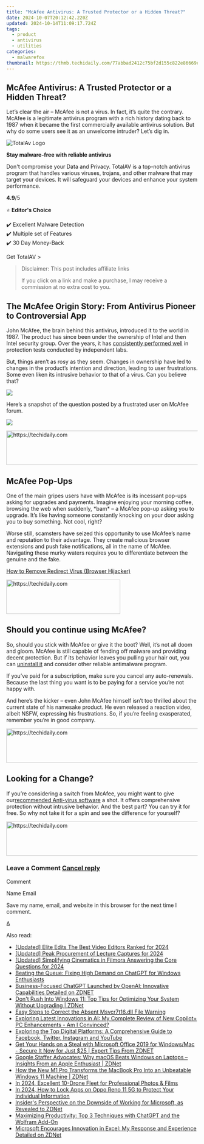 ```yaml
---
title: "McAfee Antivirus: A Trusted Protector or a Hidden Threat?"
date: 2024-10-07T20:12:42.220Z
updated: 2024-10-14T11:09:17.724Z
tags:
  - product
  - antivirus
  - utilities
categories:
  - malwarefox
thumbnail: https://thmb.techidaily.com/77abbad2412c75bf2d155c822e86669e88f9a5dd8a481c4e930fc983fb030e00.jpg
---
```


## McAfee Antivirus: A Trusted Protector or a Hidden Threat?

Let’s clear the air – McAfee is not a virus. In fact, it’s quite the contrary. McAfee is a legitimate antivirus program with a rich history dating back to 1987 when it became the first commercially available antivirus solution. But why do some users see it as an unwelcome intruder? Let’s dig in.

![TotalAv Logo](https://www.malwarefox.com/wp-content/uploads/2024/02/totalav-svg.webp "totalav-svg")

**Stay malware-free with reliable antivirus**

Don't compromise your Data and Privacy. TotalAV is a top-notch antivirus program that handles various viruses, trojans, and other malware that may target your devices. It will safeguard your devices and enhance your system performance.

**4.9**/5

⭐ **Editor's Choice**

✔️ Excellent Malware Detection  
✔️ Multiple set of Features  
✔️ 30 Day Money-Back

[](https://tools.techidaily.com/malwarefox/products/) Get TotalAV > 

>  Disclaimer: This post includes affiliate links
>
>  If you click on a link and make a purchase, I may receive a commission at no extra cost to you.
>

## The McAfee Origin Story: From Antivirus Pioneer to Controversial App

John McAfee, the brain behind this antivirus, introduced it to the world in 1987\. The product has since been under the ownership of Intel and then Intel security group. Over the years, it has [consistently performed well](https://tools.techidaily.com/malwarefox/products/) in protection tests conducted by independent labs.  
  
But, things aren’t as rosy as they seem. Changes in ownership have led to changes in the product’s intention and direction, leading to user frustrations. Some even liken its intrusive behavior to that of a virus. Can you believe that?

![](https://lh7-us.googleusercontent.com/VORNTnESb0krLFyHwwIvFeqXw7yb7TnDz7RSq-MtB-oiLd5_nrpwOu3qk9HzwbguXeMH9tP7FsqM_RpAgdFk9mubFoBsc0kgqXDLTdmNIOqLsLUpcqa2rTq8KHsxvF5LebeJ-W8DeQZhxWie1MHL1c0)

Here’s a snapshot of the question posted by a frustrated user on McAfee forum.

![](https://lh7-us.googleusercontent.com/K8J0N-KDIC8uToye8iKzhk_7gaqyRAnfSB5r7_VgCp1SvkfRizSI3cO8T6kCf15elK-EBl6l4SrK_xkRYkozbSY7fCl9uby7DqJosQ2fbXS1W29kN4SRLbnKhE6O-YuDyzlaLEA2jq1czJTHOzjV5zk)

<!-- affiliate ads begin -->
<a href="https://appsumo.8odi.net/c/5597632/2082542/7443" target="_top" id="2082542">
  <img src="//a.impactradius-go.com/display-ad/7443-2082542" border="0" alt="https://techidaily.com" width="728" height="90"/>
</a>
<img height="0" width="0" src="https://appsumo.8odi.net/i/5597632/2082542/7443" style="position:absolute;visibility:hidden;" border="0" />
<!-- affiliate ads end -->

## McAfee Pop-Ups

One of the main gripes users have with McAfee is its incessant pop-ups asking for upgrades and payments. Imagine enjoying your morning coffee, browsing the web when suddenly, \*bam\* – a McAfee pop-up asking you to upgrade. It’s like having someone constantly knocking on your door asking you to buy something. Not cool, right?  
  
Worse still, scamsters have seized this opportunity to use McAfee’s name and reputation to their advantage. They create malicious browser extensions and push fake notifications, all in the name of McAfee. Navigating these murky waters requires you to differentiate between the genuine and the fake.

[How to Remove Redirect Virus (Browser Hijacker)](https://tools.techidaily.com/malwarefox/products/)

<!-- affiliate ads begin -->
<a href="https://aligracehair.sjv.io/c/5597632/1885943/19272" target="_top" id="1885943">
  <img src="//a.impactradius-go.com/display-ad/19272-1885943" border="0" alt="https://techidaily.com" width="300" height="90"/>
</a>
<img height="0" width="0" src="https://aligracehair.sjv.io/i/5597632/1885943/19272" style="position:absolute;visibility:hidden;" border="0" />
<!-- affiliate ads end -->

## Should you continue using McAfee?

So, should you stick with McAfee or give it the boot? Well, it’s not all doom and gloom. McAfee is still capable of fending off malware and providing decent protection. But if its behavior leaves you pulling your hair out, you can [uninstall it](https://tools.techidaily.com/malwarefox/products/) and consider other reliable antimalware program.  
  
If you’ve paid for a subscription, make sure you cancel any auto-renewals. Because the last thing you want is to be paying for a service you’re not happy with. 

And here’s the kicker – even John McAfee himself isn’t too thrilled about the current state of his namesake product. He even released a reaction video, albeit NSFW, expressing his frustrations. So, if you’re feeling exasperated, remember you’re in good company.

<!-- affiliate ads begin -->
<a href="https://ephamedtechinc.pxf.io/c/5597632/2137213/26400" target="_top" id="2137213">
  <img src="//a.impactradius-go.com/display-ad/26400-2137213" border="0" alt="https://techidaily.com" width="728" height="90"/>
</a>
<img height="0" width="0" src="https://ephamedtechinc.pxf.io/i/5597632/2137213/26400" style="position:absolute;visibility:hidden;" border="0" />
<!-- affiliate ads end -->

## Looking for a Change?

If you’re considering a switch from McAfee, you might want to give our[recommended Anti-virus software](https://tools.techidaily.com/malwarefox/products/) a shot. It offers comprehensive protection without intrusive behavior. And the best part? You can try it for free. So why not take it for a spin and see the difference for yourself?

<!-- affiliate ads begin -->
<a href="https://unicoeye.pxf.io/c/5597632/2134233/18498" target="_top" id="2134233">
  <img src="//a.impactradius-go.com/display-ad/18498-2134233" border="0" alt="https://techidaily.com" width="728" height="90"/>
</a>
<img height="0" width="0" src="https://unicoeye.pxf.io/i/5597632/2134233/18498" style="position:absolute;visibility:hidden;" border="0" />
<!-- affiliate ads end -->

### Leave a Comment [Cancel reply](https://tools.techidaily.com/malwarefox/products/)

Comment

Name Email 

Save my name, email, and website in this browser for the next time I comment.

Δ

<ins class="adsbygoogle"
     style="display:block"
     data-ad-format="autorelaxed"
     data-ad-client="ca-pub-7571918770474297"
     data-ad-slot="1223367746"></ins>

<ins class="adsbygoogle"
     style="display:block"
     data-ad-client="ca-pub-7571918770474297"
     data-ad-slot="8358498916"
     data-ad-format="auto"
     data-full-width-responsive="true"></ins>

<span class="atpl-alsoreadstyle">Also read:</span>
<div><ul>
<li><a href="https://facebook-record-videos.techidaily.com/updated-elite-edits-the-best-video-editors-ranked-for-2024/"><u>[Updated] Elite Edits The Best Video Editors Ranked for 2024</u></a></li>
<li><a href="https://visual-screen-recording.techidaily.com/updated-peak-procurement-of-lecture-captures-for-2024/"><u>[Updated] Peak Procurement of Lecture Captures for 2024</u></a></li>
<li><a href="https://fox-info.techidaily.com/updated-simplifying-cinematics-in-filmora-answering-the-core-questions-for-2024/"><u>[Updated] Simplifying Cinematics in Filmora Answering the Core Questions for 2024</u></a></li>
<li><a href="https://tech-hub.techidaily.com/beating-the-queue-fixing-high-demand-on-chatgpt-for-windows-enthusiasts/"><u>Beating the Queue: Fixing High Demand on ChatGPT for Windows Enthusiasts</u></a></li>
<li><a href="https://win-lab.techidaily.com/business-focused-chatgpt-launched-by-openai-innovative-capabilities-detailed-on-zdnet/"><u>Business-Focused ChatGPT Launched by OpenAI; Innovative Capabilities Detailed on ZDNET</u></a></li>
<li><a href="https://win-lab.techidaily.com/dont-rush-into-windows-11-top-tips-for-optimizing-your-system-without-upgrading-zdnet/"><u>Don't Rush Into Windows 11: Top Tips for Optimizing Your System Without Upgrading | ZDNet</u></a></li>
<li><a href="https://technical-tips.techidaily.com/easy-steps-to-correct-the-absent-msvcr7t16dll-file-warning/"><u>Easy Steps to Correct the Absent Msvcr7t16.dll File Warning</u></a></li>
<li><a href="https://win-lab.techidaily.com/exploring-latest-innovations-in-ai-my-complete-review-of-new-copilotplus-pc-enhancements-am-i-convinced/"><u>Exploring Latest Innovations in AI: My Complete Review of New Copilot+ PC Enhancements - Am I Convinced?</u></a></li>
<li><a href="https://win-forum.techidaily.com/exploring-the-top-digital-platforms-a-comprehensive-guide-to-facebook-twitter-instagram-and-youtube/"><u>Exploring the Top Digital Platforms: A Comprehensive Guide to Facebook, Twitter, Instagram and YouTube</u></a></li>
<li><a href="https://win-lab.techidaily.com/get-your-hands-on-a-steal-with-microsoft-office-2019-for-windowsmac-secure-it-now-for-just-25-expert-tips-from-zdnet/"><u>Get Your Hands on a Steal with Microsoft Office 2019 for Windows/Mac - Secure It Now for Just $25 | Expert Tips From ZDNET</u></a></li>
<li><a href="https://win-lab.techidaily.com/google-staffer-advocates-why-macos-beats-windows-on-laptops-insights-from-an-apple-enthusiast-zdnet/"><u>Google Staffer Advocates: Why macOS Beats Windows on Laptops – Insights From an Apple Enthusiast | ZDNet</u></a></li>
<li><a href="https://win-lab.techidaily.com/how-the-new-m1-pro-transforms-the-macbook-pro-into-an-unbeatable-windows-11-machine-zdnet/"><u>How the New M1 Pro Transforms the MacBook Pro Into an Unbeatable Windows 11 Machine | ZDNet</u></a></li>
<li><a href="https://some-techniques.techidaily.com/in-2024-excellent-10-drone-fleet-for-professional-photos-and-films/"><u>In 2024, Excellent 10-Drone Fleet for Professional Photos & Films</u></a></li>
<li><a href="https://android-unlock.techidaily.com/in-2024-how-to-lock-apps-on-oppo-reno-11-5g-to-protect-your-individual-information-by-drfone-android/"><u>In 2024, How to Lock Apps on Oppo Reno 11 5G to Protect Your Individual Information</u></a></li>
<li><a href="https://win-lab.techidaily.com/insiders-perspective-on-the-downside-of-working-for-microsoft-as-revealed-to-zdnet/"><u>Insider's Perspective on the Downside of Working for Microsoft, as Revealed to ZDNet</u></a></li>
<li><a href="https://tech-hub.techidaily.com/maximizing-productivity-top-3-techniques-with-chatgpt-and-the-wolfram-add-on/"><u>Maximizing Productivity: Top 3 Techniques with ChatGPT and the Wolfram Add-On</u></a></li>
<li><a href="https://win-lab.techidaily.com/microsoft-encourages-innovation-in-excel-my-response-and-experience-detailed-on-zdnet/"><u>Microsoft Encourages Innovation in Excel: My Response and Experience Detailed on ZDNet</u></a></li>
</ul></div>

